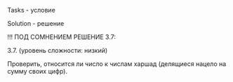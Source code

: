 Tasks - условие

Solution - решение


!!! ПОД СОМНЕНИЕМ РЕШЕНИЕ 3.7:

3.7. (уровень сложности: низкий)

Проверить, относится ли число к числам харшад (делящиеся нацело на сумму своих цифр).
